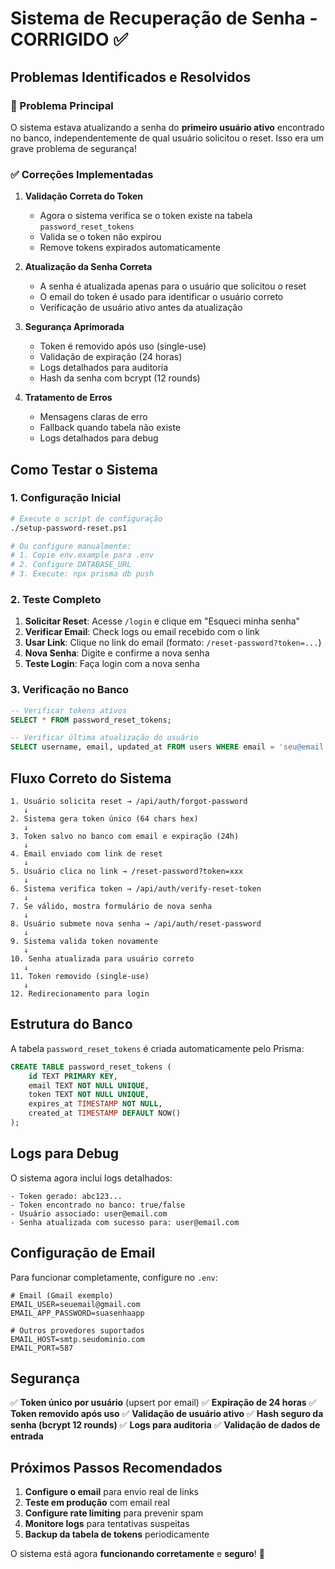 # Sistema de Recuperação de Senha - CORRIGIDO ✅

## Problemas Identificados e Resolvidos

### 🚨 Problema Principal
O sistema estava atualizando a senha do **primeiro usuário ativo** encontrado no banco, independentemente de qual usuário solicitou o reset. Isso era um grave problema de segurança!

### ✅ Correções Implementadas

1. **Validação Correta do Token**
   - Agora o sistema verifica se o token existe na tabela `password_reset_tokens`
   - Valida se o token não expirou
   - Remove tokens expirados automaticamente

2. **Atualização da Senha Correta**
   - A senha é atualizada apenas para o usuário que solicitou o reset
   - O email do token é usado para identificar o usuário correto
   - Verificação de usuário ativo antes da atualização

3. **Segurança Aprimorada**
   - Token é removido após uso (single-use)
   - Validação de expiração (24 horas)
   - Logs detalhados para auditoria
   - Hash da senha com bcrypt (12 rounds)

4. **Tratamento de Erros**
   - Mensagens claras de erro
   - Fallback quando tabela não existe
   - Logs detalhados para debug

## Como Testar o Sistema

### 1. Configuração Inicial
```bash
# Execute o script de configuração
./setup-password-reset.ps1

# Ou configure manualmente:
# 1. Copie env.example para .env
# 2. Configure DATABASE_URL
# 3. Execute: npx prisma db push
```

### 2. Teste Completo
1. **Solicitar Reset**: Acesse `/login` e clique em "Esqueci minha senha"
2. **Verificar Email**: Check logs ou email recebido com o link
3. **Usar Link**: Clique no link do email (formato: `/reset-password?token=...`)
4. **Nova Senha**: Digite e confirme a nova senha
5. **Teste Login**: Faça login com a nova senha

### 3. Verificação no Banco
```sql
-- Verificar tokens ativos
SELECT * FROM password_reset_tokens;

-- Verificar última atualização do usuário
SELECT username, email, updated_at FROM users WHERE email = 'seu@email.com';
```

## Fluxo Correto do Sistema

```
1. Usuário solicita reset → /api/auth/forgot-password
   ↓
2. Sistema gera token único (64 chars hex)
   ↓
3. Token salvo no banco com email e expiração (24h)
   ↓
4. Email enviado com link de reset
   ↓
5. Usuário clica no link → /reset-password?token=xxx
   ↓
6. Sistema verifica token → /api/auth/verify-reset-token
   ↓
7. Se válido, mostra formulário de nova senha
   ↓
8. Usuário submete nova senha → /api/auth/reset-password
   ↓
9. Sistema valida token novamente
   ↓
10. Senha atualizada para usuário correto
   ↓
11. Token removido (single-use)
   ↓
12. Redirecionamento para login
```

## Estrutura do Banco

A tabela `password_reset_tokens` é criada automaticamente pelo Prisma:

```sql
CREATE TABLE password_reset_tokens (
    id TEXT PRIMARY KEY,
    email TEXT NOT NULL UNIQUE,
    token TEXT NOT NULL UNIQUE,
    expires_at TIMESTAMP NOT NULL,
    created_at TIMESTAMP DEFAULT NOW()
);
```

## Logs para Debug

O sistema agora inclui logs detalhados:

```
- Token gerado: abc123...
- Token encontrado no banco: true/false
- Usuário associado: user@email.com
- Senha atualizada com sucesso para: user@email.com
```

## Configuração de Email

Para funcionar completamente, configure no `.env`:

```env
# Email (Gmail exemplo)
EMAIL_USER=seuemail@gmail.com
EMAIL_APP_PASSWORD=suasenhaapp

# Outros provedores suportados
EMAIL_HOST=smtp.seudominio.com
EMAIL_PORT=587
```

## Segurança

✅ **Token único por usuário** (upsert por email)
✅ **Expiração de 24 horas**
✅ **Token removido após uso**
✅ **Validação de usuário ativo**
✅ **Hash seguro da senha (bcrypt 12 rounds)**
✅ **Logs para auditoria**
✅ **Validação de dados de entrada**

## Próximos Passos Recomendados

1. **Configure o email** para envio real de links
2. **Teste em produção** com email real
3. **Configure rate limiting** para prevenir spam
4. **Monitore logs** para tentativas suspeitas
5. **Backup da tabela de tokens** periodicamente

O sistema está agora **funcionando corretamente** e **seguro**! 🎉
